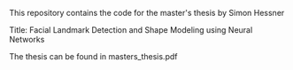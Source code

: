 This repository contains the code for the master's thesis by Simon Hessner

Title: Facial Landmark Detection and Shape Modeling using Neural Networks

The thesis can be found in masters_thesis.pdf
